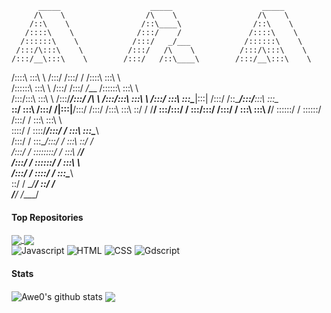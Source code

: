           _____                    _____                    _____          
         /\    \                  /\    \                  /\    \         
        /::\    \                /::\____\                /::\    \        
       /::::\    \              /:::/    /               /::::\    \       
      /::::::\    \            /:::/   _/___            /::::::\    \      
     /:::/\:::\    \          /:::/   /\    \          /:::/\:::\    \     
    /:::/__\:::\    \        /:::/   /::\____\        /:::/__\:::\    \    
   /::::\   \:::\    \      /:::/   /:::/    /       /::::\   \:::\    \   
  /::::::\   \:::\    \    /:::/   /:::/   _/___    /::::::\   \:::\    \  
 /:::/\:::\   \:::\    \  /:::/___/:::/   /\    \  /:::/\:::\   \:::\    \ 
/:::/  \:::\   \:::\____\|:::|   /:::/   /::\____\/:::/__\:::\   \:::\____\
\::/    \:::\  /:::/    /|:::|__/:::/   /:::/    /\:::\   \:::\   \::/    /
 \/____/ \:::\/:::/    /  \:::\/:::/   /:::/    /  \:::\   \:::\   \/____/ 
          \::::::/    /    \::::::/   /:::/    /    \:::\   \:::\    \     
           \::::/    /      \::::/___/:::/    /      \:::\   \:::\____\    
           /:::/    /        \:::\__/:::/    /        \:::\   \::/    /    
          /:::/    /          \::::::::/    /          \:::\   \/____/     
         /:::/    /            \::::::/    /            \:::\    \         
        /:::/    /              \::::/    /              \:::\____\        
        \::/    /                \__/____/                \::/    /        
         \/____/                                           \/____/         
                                                                                                                     

#### Top Repositories

<a href="https://github.com/Awe0/Stellar-Station">
  <img align="center" src="https://github-readme-stats.vercel.app/api/pin/?username=Awe0&repo=Stellar-Station&theme=merko" />
</a>
<a href="https://github.com/Awe0/portfolio.allan.github.io">
  <img align="center" src="https://github-readme-stats.vercel.app/api/pin/?username=Awe0&repo=portfolio.allan.github.io&theme=merko" />
</a>

<div>
    <span>
        <img src="https://img.shields.io/badge/Javascript-0a0f0b?style=for-the-badge&logo=javascript" alt="Javascript">
    </span>
    <span>
        <img src="https://img.shields.io/badge/Html-0a0f0b?style=for-the-badge&logo=html5" alt="HTML">
    </span>
    <span>
        <img src="https://img.shields.io/badge/Css-0a0f0b?style=for-the-badge&logo=css3" alt="CSS">
    </span>
    <span>
        <img src="https://img.shields.io/badge/Gdscript-0a0f0b?style=for-the-badge&logo=godotengine" alt="Gdscript">
    </span>
</div>

#### Stats

<img align="center" src="https://github-readme-stats.vercel.app/api?username=Awe0&show_icons=true&theme=merko" alt="Awe0's github stats" />
<img align="center" src="https://github-readme-stats.vercel.app/api/top-langs/?username=Awe0&layout=compact&theme=merko" />
